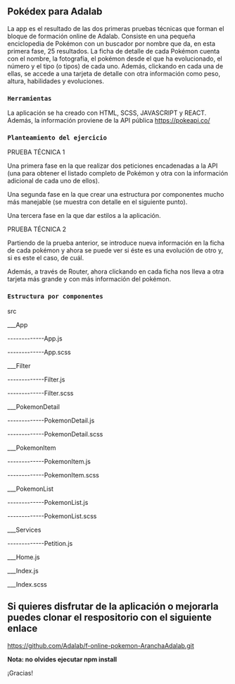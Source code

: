## Pokédex para Adalab

La app es el resultado de las dos primeras pruebas técnicas que forman el bloque de formación online de Adalab. Consiste en una pequeña enciclopedia de Pokémon con un buscador por nombre que da, en esta primera fase, 25 resultados. La ficha de detalle de cada Pokémon cuenta con el nombre, la fotografía, el pokémon desde el que ha evolucionado, el número y el tipo (o tipos) de cada uno. Además, clickando en cada una de ellas, se accede a una tarjeta de detalle con otra información como peso, altura, habilidades y evoluciones.

### `Herramientas`

La aplicación se ha creado con HTML, SCSS, JAVASCRIPT y REACT. Además, la información proviene de la API pública https://pokeapi.co/

### `Planteamiento del ejercicio`

PRUEBA TÉCNICA 1

Una primera fase en la que realizar dos peticiones encadenadas a la API (una para obtener el listado completo de Pokémon y otra con la información adicional de cada uno de ellos).

Una segunda fase en la que crear una estructura por componentes mucho más manejable (se muestra con detalle en el siguiente punto).

Una tercera fase en la que dar estilos a la aplicación.

PRUEBA TÉCNICA 2

Partiendo de la prueba anterior, se introduce nueva información en la ficha de cada pokémon y ahora se puede ver si éste es una evolución de otro y, si es este el caso, de cuál. 

Además, a través de Router, ahora clickando en cada ficha nos lleva a otra tarjeta más grande y con más información del pokémon. 

### `Estructura por componentes`

src

___App

-------------App.js

-------------App.scss

___Filter

-------------Filter.js

-------------Filter.scss

___PokemonDetail

-------------PokemonDetail.js

-------------PokemonDetail.scss

___PokemonItem

-------------PokemonItem.js

-------------PokemonItem.scss

___PokemonList

-------------PokemonList.js

-------------PokemonList.scss

___Services

-------------Petition.js

___Home.js

___Index.js

___Index.scss


## Si quieres disfrutar de la aplicación o mejorarla puedes clonar el respositorio con el siguiente enlace
https://github.com/Adalab/f-online-pokemon-AranchaAdalab.git

**Nota: no olvides ejecutar npm install**

¡Gracias!
